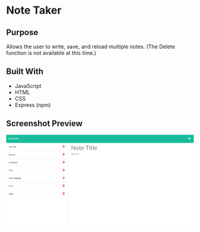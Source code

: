 # Note Taker

## Purpose
Allows the user to write, save, and reload multiple notes. (The Delete function is not available at this time.)

## Built With
* JavaScript
* HTML
* CSS
* Express (npm)

## Screenshot Preview
![Screenshot of Note Taker](./assets/note-taker.png)